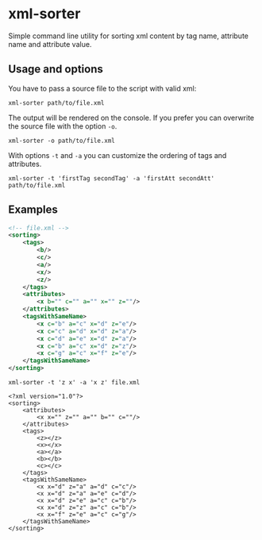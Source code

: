 # xml-sorter

Simple command line utility for sorting xml content by tag name, attribute name and attribute value.

## Usage and options

You have to pass a source file to the script with valid xml:

```
xml-sorter path/to/file.xml
```

The output will be rendered on the console. If you prefer you can overwrite the source file with the option `-o`.

```
xml-sorter -o path/to/file.xml
```

With options `-t` and `-a` you can customize the ordering of tags and attributes.

```
xml-sorter -t 'firstTag secondTag' -a 'firstAtt secondAtt' path/to/file.xml
```

## Examples

```xml
<!-- file.xml -->
<sorting>
    <tags>
        <b/>
        <c/>
        <a/>
        <x/>
        <z/>
    </tags>
    <attributes>
        <x b="" c="" a="" x="" z=""/>
    </attributes>
    <tagsWithSameName>
        <x c="b" a="c" x="d" z="e"/>
        <x c="c" a="d" x="d" z="a"/>
        <x c="d" a="e" x="d" z="a"/>
        <x c="b" a="c" x="d" z="z"/>
        <x c="g" a="c" x="f" z="e"/>
    </tagsWithSameName>
</sorting>
```

```
xml-sorter -t 'z x' -a 'x z' file.xml

<?xml version="1.0"?>
<sorting>
	<attributes>
		<x x="" z="" a="" b="" c=""/>
	</attributes>
	<tags>
		<z></z>
		<x></x>
		<a></a>
		<b></b>
		<c></c>
	</tags>
	<tagsWithSameName>
		<x x="d" z="a" a="d" c="c"/>
		<x x="d" z="a" a="e" c="d"/>
		<x x="d" z="e" a="c" c="b"/>
		<x x="d" z="z" a="c" c="b"/>
		<x x="f" z="e" a="c" c="g"/>
	</tagsWithSameName>
</sorting>
```